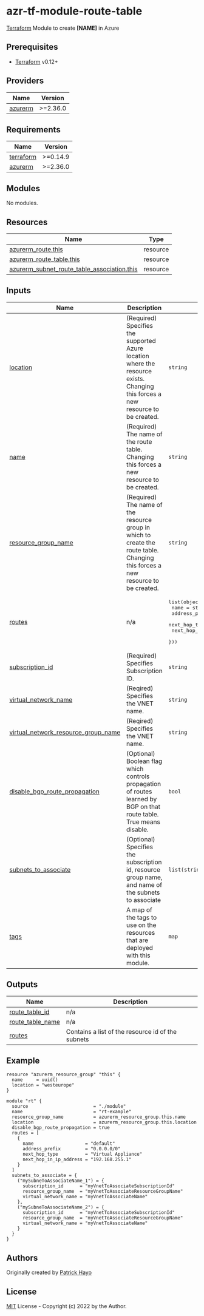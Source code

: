 # azr-tf-module-route-table

[Terraform](https://www.terraform.io) Module to create **[NAME]** in Azure

<!-- BEGIN_TF_DOCS -->
## Prerequisites

- [Terraform](https://releases.hashicorp.com/terraform/) v0.12+

## Providers

| Name | Version |
|------|---------|
| <a name="provider_azurerm"></a> [azurerm](#provider\_azurerm) | >=2.36.0 |

## Requirements

| Name | Version |
|------|---------|
| <a name="requirement_terraform"></a> [terraform](#requirement\_terraform) | >=0.14.9 |
| <a name="requirement_azurerm"></a> [azurerm](#requirement\_azurerm) | >=2.36.0 |

## Modules

No modules.

## Resources

| Name | Type |
|------|------|
| [azurerm_route.this](https://registry.terraform.io/providers/hashicorp/azurerm/latest/docs/resources/route) | resource |
| [azurerm_route_table.this](https://registry.terraform.io/providers/hashicorp/azurerm/latest/docs/resources/route_table) | resource |
| [azurerm_subnet_route_table_association.this](https://registry.terraform.io/providers/hashicorp/azurerm/latest/docs/resources/subnet_route_table_association) | resource |

## Inputs

| Name | Description | Type | Default | Required |
|------|-------------|------|---------|:--------:|
| <a name="input_location"></a> [location](#input\_location) | (Required) Specifies the supported Azure location where the resource exists. Changing this forces a new resource to be created. | `string` | n/a | yes |
| <a name="input_name"></a> [name](#input\_name) | (Required) The name of the route table. Changing this forces a new resource to be created. | `string` | n/a | yes |
| <a name="input_resource_group_name"></a> [resource\_group\_name](#input\_resource\_group\_name) | (Required) The name of the resource group in which to create the route table. Changing this forces a new resource to be created. | `string` | n/a | yes |
| <a name="input_routes"></a> [routes](#input\_routes) | n/a | <pre>list(object({<br>    name                   = string<br>    address_prefix         = string<br>    next_hop_type          = string<br>    next_hop_in_ip_address = string<br>  }))</pre> | n/a | yes |
| <a name="input_subscription_id"></a> [subscription\_id](#input\_subscription\_id) | (Required) Specifies Subscription ID. | `string` | n/a | yes |
| <a name="input_virtual_network_name"></a> [virtual\_network\_name](#input\_virtual\_network\_name) | (Reqired) Specifies the VNET name. | `string` | n/a | yes |
| <a name="input_virtual_network_resource_group_name"></a> [virtual\_network\_resource\_group\_name](#input\_virtual\_network\_resource\_group\_name) | (Reqired) Specifies the VNET name. | `string` | n/a | yes |
| <a name="input_disable_bgp_route_propagation"></a> [disable\_bgp\_route\_propagation](#input\_disable\_bgp\_route\_propagation) | (Optional) Boolean flag which controls propagation of routes learned by BGP on that route table. True means disable. | `bool` | `false` | no |
| <a name="input_subnets_to_associate"></a> [subnets\_to\_associate](#input\_subnets\_to\_associate) | (Optional) Specifies the subscription id, resource group name, and name of the subnets to associate | `list(string)` | `[]` | no |
| <a name="input_tags"></a> [tags](#input\_tags) | A map of the tags to use on the resources that are deployed with this module. | `map` | `{}` | no |

## Outputs

| Name | Description |
|------|-------------|
| <a name="output_route_table_id"></a> [route\_table\_id](#output\_route\_table\_id) | n/a |
| <a name="output_route_table_name"></a> [route\_table\_name](#output\_route\_table\_name) | n/a |
| <a name="output_routes"></a> [routes](#output\_routes) | Contains a list of the resource id of the subnets |

## Example

```hcl
resource "azurerm_resource_group" "this" {
  name     = uuid()
  location = "westeurope"
}

module "rt" {
  source                        = "./module"
  name                          = "rt-example"
  resource_group_name           = azurerm_resource_group.this.name
  location                      = azurerm_resource_group.this.location
  disable_bgp_route_propagation = true
  routes = [
    {
      name                   = "default"
      address_prefix         = "0.0.0.0/0"
      next_hop_type          = "Virtual Appliance"
      next_hop_in_ip_address = "192.168.255.1"
    }
  ]
  subnets_to_associate = {
    ("mySubneToAssociateName_1") = {
      subscription_id      = "myVnetToAssociateSubscriptionId"
      resource_group_name  = "myVnetToAssociateResourceGroupName"
      virtual_network_name = "myVnetToAssociateName"
    },
    ("mySubneToAssociateName_2") = {
      subscription_id      = "myVnetToAssociateSubscriptionId"
      resource_group_name  = "myVnetToAssociateResourceGroupName"
      virtual_network_name = "myVnetToAssociateName"
    }
  }
}
```


<!-- END_TF_DOCS -->
## Authors

Originally created by [Patrick Hayo](http://github.com/patrickhayo)

## License

[MIT](LICENSE) License - Copyright (c) 2022 by the Author.

